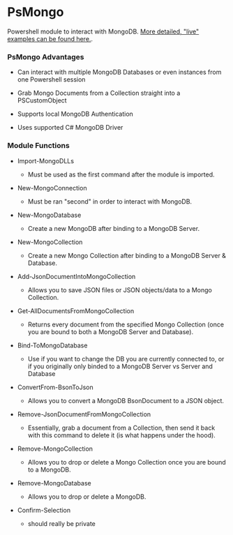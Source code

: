 # PsMongo
Powershell module to interact with MongoDB. [More detailed, "live" examples can be found here.](https://github.com/oze4/PsMongo/blob/master/How-To/psMongo_ReadMe.ps1).

<h3>PsMongo Advantages</h3>

* Can interact with multiple MongoDB Databases or even instances from one Powershell session

* Grab Mongo Documents from a Collection straight into a PSCustomObject

* Supports local MongoDB Authentication

* Uses supported C# MongoDB Driver


<h3>Module Functions</h3>

* Import-MongoDLLs
    * Must be used as the first command after the module is imported.

* New-MongoConnection
    * Must be ran "second" in order to interact with MongoDB.

* New-MongoDatabase
    * Create a new MongoDB after binding to a MongoDB Server.

* New-MongoCollection
    * Create a new Mongo Collection after binding to a MongoDB Server & Database.

* Add-JsonDocumentIntoMongoCollection
    * Allows you to save JSON files or JSON objects/data to a Mongo Collection.

* Get-AllDocumentsFromMongoCollection
    * Returns every document from the specified Mongo Collection (once you are bound to both a MongoDB Server and Database).

* Bind-ToMongoDatabase
    * Use if you want to change the DB you are currently connected to, or if you originally only binded to a MongoDB Server vs Server and Database

* ConvertFrom-BsonToJson
  * Allows you to convert a MongoDB BsonDocument to a JSON object.

* Remove-JsonDocumentFromMongoCollection
    * Essentially, grab a document from a Collection, then send it back with this command to delete it (is what happens under the hood).

* Remove-MongoCollection
    * Allows you to drop or delete a Mongo Collection once you are bound to a MongoDB.

* Remove-MongoDatabase
    * Allows you to drop or delete a MongoDB.

* Confirm-Selection
    * should really be private

